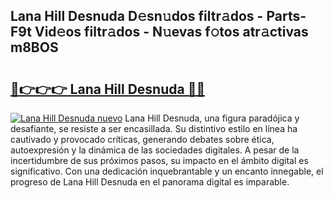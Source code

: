 ## Lana Hill Desnuda D𝚎sn𝚞dos filtr𝚊dos - Parts-F9t Vid𝚎os filtr𝚊dos - N𝚞evas f𝚘tos atr𝚊ctivas m8BOS

# <h2><a href="http://mb37wt.tromn.icu/?c=Lana+Hill+Desnuda">🔗👉👉👉 Lana Hill Desnuda 🔗🔗</a></h2>

[![Lana Hill Desnuda nuevo](https://i.imgur.com/pEAQMta.gif)](http://mb37wt.tromn.icu/?c=Lana+Hill+Desnuda)
Lana Hill Desnuda, una figura paradójica y desafiante, se resiste a ser encasillada. Su distintivo estilo en línea ha cautivado y provocado críticas, generando debates sobre ética, autoexpresión y la dinámica de las sociedades digitales. A pesar de la incertidumbre de sus próximos pasos, su impacto en el ámbito digital es significativo. Con una dedicación inquebrantable y un encanto innegable, el progreso de Lana Hill Desnuda en el panorama digital es imparable.
